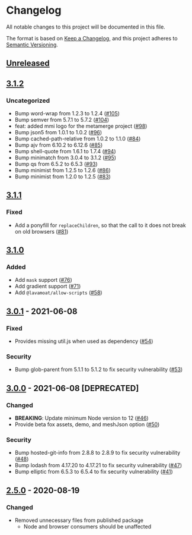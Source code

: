 # Changelog
All notable changes to this project will be documented in this file.

The format is based on [Keep a Changelog](https://keepachangelog.com/en/1.0.0/),
and this project adheres to [Semantic Versioning](https://semver.org/spec/v2.0.0.html).

## [Unreleased]

## [3.1.2]
### Uncategorized
- Bump word-wrap from 1.2.3 to 1.2.4 ([#105](https://github.com/MetaMask/logo/pull/105))
- Bump semver from 5.7.1 to 5.7.2 ([#104](https://github.com/MetaMask/logo/pull/104))
- feat: added mmi logo for the metamerge project ([#98](https://github.com/MetaMask/logo/pull/98))
- Bump json5 from 1.0.1 to 1.0.2 ([#96](https://github.com/MetaMask/logo/pull/96))
- Bump cached-path-relative from 1.0.2 to 1.1.0 ([#84](https://github.com/MetaMask/logo/pull/84))
- Bump ajv from 6.10.2 to 6.12.6 ([#85](https://github.com/MetaMask/logo/pull/85))
- Bump shell-quote from 1.6.1 to 1.7.4 ([#94](https://github.com/MetaMask/logo/pull/94))
- Bump minimatch from 3.0.4 to 3.1.2 ([#95](https://github.com/MetaMask/logo/pull/95))
- Bump qs from 6.5.2 to 6.5.3 ([#93](https://github.com/MetaMask/logo/pull/93))
- Bump minimist from 1.2.5 to 1.2.6 ([#86](https://github.com/MetaMask/logo/pull/86))
- Bump minimist from 1.2.0 to 1.2.5 ([#83](https://github.com/MetaMask/logo/pull/83))

## [3.1.1]
### Fixed
- Add a ponyfill for `replaceChildren`, so that the call to it does not break on old browsers ([#81](https://github.com/MetaMask/logo/pull/81))

## [3.1.0]
### Added
- Add `mask` support ([#76](https://github.com/MetaMask/logo/pull/76))
- Add gradient support ([#71](https://github.com/MetaMask/logo/pull/71))
- Add `@lavamoat/allow-scripts` ([#58](https://github.com/MetaMask/logo/pull/58))

## [3.0.1] - 2021-06-08
### Fixed
- Provides missing util.js when used as dependency ([#54](https://github.com/MetaMask/logo/pull/54))

### Security
- Bump glob-parent from 5.1.1 to 5.1.2 to fix security vulnerability ([#53](https://github.com/MetaMask/logo/pull/53))

## [3.0.0] - 2021-06-08 [DEPRECATED]
### Changed
- **BREAKING**: Update minimum Node version to 12 ([#46](https://github.com/MetaMask/logo/pull/46))
- Provide beta fox assets, demo, and meshJson option ([#50](https://github.com/MetaMask/logo/pull/50))

### Security
- Bump hosted-git-info from 2.8.8 to 2.8.9 to fix security vulnerability ([#48](https://github.com/MetaMask/logo/pull/48))
- Bump lodash from 4.17.20 to 4.17.21 to fix security vulnerability ([#47](https://github.com/MetaMask/logo/pull/47))
- Bump elliptic from 6.5.3 to 6.5.4 to fix security vulnerability ([#41](https://github.com/MetaMask/logo/pull/41))

## [2.5.0] - 2020-08-19
### Changed
- Removed unnecessary files from published package
  - Node and browser consumers should be unaffected

[Unreleased]: https://github.com/MetaMask/logo/compare/v3.1.2...HEAD
[3.1.2]: https://github.com/MetaMask/logo/compare/v3.1.1...v3.1.2
[3.1.1]: https://github.com/MetaMask/logo/compare/v3.1.0...v3.1.1
[3.1.0]: https://github.com/MetaMask/logo/compare/v3.0.1...v3.1.0
[3.0.1]: https://github.com/MetaMask/logo/compare/v3.0.0...v3.0.1
[3.0.0]: https://github.com/MetaMask/logo/compare/v2.5.0...v3.0.0
[2.5.0]: https://github.com/MetaMask/logo/releases/tag/v2.5.0
